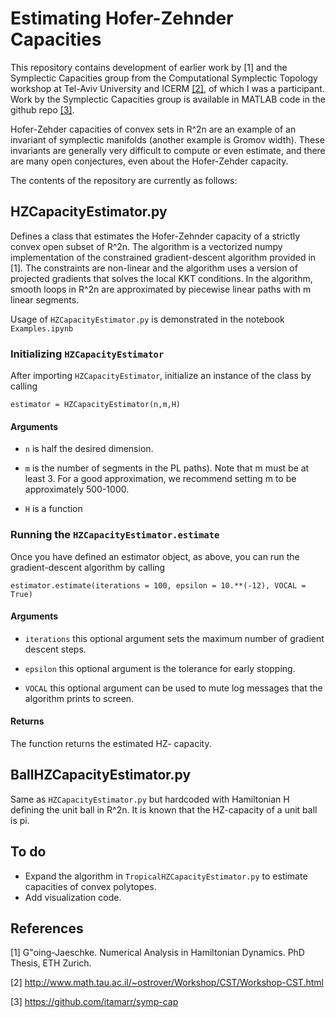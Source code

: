 # Estimating Hofer-Zehnder Capacities

This repository contains development of earlier work by [1] and the Symplectic Capacities group from the Computational Symplectic Topology workshop at Tel-Aviv University and ICERM [[2]](http://www.math.tau.ac.il/~ostrover/Workshop/CST/Workshop-CST.html), of which I was a participant.  Work by the Symplectic Capacities group is available in MATLAB code in the github repo [[3]](https://github.com/itamarr/symp-cap).

Hofer-Zehder capacities of convex sets in R^2n are an example of an invariant of symplectic manifolds (another example is Gromov width). These invariants are generally very difficult to compute or even estimate, and there are many open conjectures, even about the Hofer-Zehder capacity.

The contents of the repository are currently as follows:

## HZCapacityEstimator.py 

Defines a class that estimates the Hofer-Zehnder capacity of a strictly convex open subset of R^2n. The algorithm is a vectorized numpy implementation of the constrained gradient-descent algorithm provided in [1].  The constraints are non-linear and the algorithm uses a version of projected gradients that solves the local KKT conditions.  In the algorithm, smooth loops in R^2n are approximated by piecewise linear paths with m linear segments.

Usage of ```HZCapacityEstimator.py``` is demonstrated in the notebook ```Examples.ipynb```

### Initializing ```HZCapacityEstimator```

After importing ```HZCapacityEstimator```, initialize an instance of the class by calling 

```estimator = HZCapacityEstimator(n,m,H)```

#### Arguments

- ```n``` is half the desired dimension.

- ```m``` is the number of segments in the PL paths).  Note that m must be at least 3. For a good approximation, we recommend setting m to be approximately 500-1000.

- ```H``` is a function 

### Running the ```HZCapacityEstimator.estimate```

Once you have defined an estimator object, as above, you can run the gradient-descent algorithm by calling 

```estimator.estimate(iterations = 100, epsilon = 10.**(-12), VOCAL = True)```

#### Arguments

- ```iterations``` this optional argument sets the maximum number of gradient descent steps.

- ```epsilon``` this optional argument is the tolerance for early stopping.

- ```VOCAL``` this optional argument can be used to mute log messages that the algorithm prints to screen. 

#### Returns

The function returns the estimated HZ- capacity.


## BallHZCapacityEstimator.py 

Same as ```HZCapacityEstimator.py``` but hardcoded with Hamiltonian H defining the unit ball in R^2n. It is known that the HZ-capacity of a unit ball is pi.

## To do 

- Expand the algorithm in ```TropicalHZCapacityEstimator.py``` to estimate capacities of convex polytopes. 
- Add visualization code.


## References

[1] G\"oing-Jaeschke. Numerical Analysis in Hamiltonian Dynamics. PhD Thesis, ETH Zurich.

[2] http://www.math.tau.ac.il/~ostrover/Workshop/CST/Workshop-CST.html

[3] https://github.com/itamarr/symp-cap